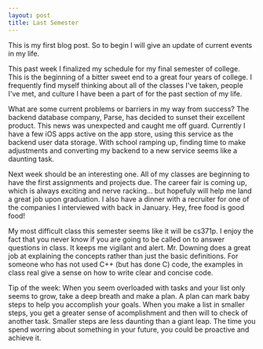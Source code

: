 ```yaml
---
layout: post
title: Last Semester
---
```


This is my first blog post. So to begin I will give an update of current events in my life.

This past week I finalized my schedule for my final semester of college. This is the beginning of a bitter sweet end to a great four years of college. I frequently find myself thinking about all of the classes I've taken, people I've met, and culture I have been a part of for the past section of my life.

What are some current problems or barriers in my way from success? The backend database company, Parse, has decided to sunset their excellent product. This news was unexpected and caught me off guard. Currently I have a few iOS apps active on the app store, using this service as the backend user data storage. With school ramping up, finding time to make adjustments and converting my backend to a new service seems like a daunting task. 

Next week should be an interesting one. All of my classes are beginning to have the first assignments and projects due. The career fair is coming up, which is always exciting and nerve racking... but hopefuly will help me land a great job upon graduation. I also have a dinner with a recruiter for one of the companies I interviewed with back in January. Hey, free food is good food!

My most difficult class this semester seems like it will be cs371p. I enjoy the fact that you never know if you are going to be called on to answer questions in class. It keeps me vigilant and alert. Mr. Downing does a great job at explaining the concepts rather than just the basic definitions. For someone who has not used C++ (but has done C) code, the examples in class real give a sense on how to write clear and concise code.

Tip of the week:
  When you seem overloaded with tasks and your list only seems to grow, take a deep breath and make a plan. A plan can mark baby steps to help you accomplish your goals. When you make a list in smaller steps, you get a greater sense of acomplishment and then will to check of another task. Smaller steps are less daunting than a giant leap. The time you spend worring about something in your future, you could be proactive and achieve it.
